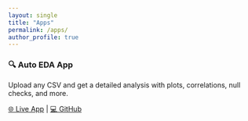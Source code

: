 ```yaml
---
layout: single
title: "Apps"
permalink: /apps/
author_profile: true
---
```


<div class="apps-grid">

<div class="app-card">
  <h3>🔍 Auto EDA App</h3>
  <p>Upload any CSV and get a detailed analysis with plots, correlations, null checks, and more.</p>
  <p>
    <a href="https://autoeda.streamlit.app" target="_blank">🌐 Live App</a> |
    <a href="https://github.com/aartikumari16/auto-eda-app" target="_blank">💻 GitHub</a>
  </p>
</div>


</div>
